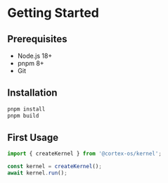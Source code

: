# Getting Started

## Prerequisites
- Node.js 18+
- pnpm 8+
- Git

## Installation

```bash
pnpm install
pnpm build
```

## First Usage

```ts
import { createKernel } from '@cortex-os/kernel';

const kernel = createKernel();
await kernel.run();
```
